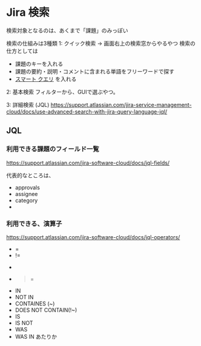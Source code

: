 
# Jira 検索

検索対象となるのは、あくまで「課題」のみっぽい

検索の仕組みは3種類
1: クイック検索
→ 画面右上の検索窓からやるやつ
検索の仕方としては
- 課題のキーを入れる
- 課題の要約・説明・コメントに含まれる単語をフリーワードで探す
- [スマート クエリ](https://ja.confluence.atlassian.com/jiracoreserver073/quick-searching-861257204.html#Quicksearching-Smartquerying) を入れる


2: 基本検索
フィルターから、GUIで選ぶやつ。

3: 詳細検索 (JQL)
https://support.atlassian.com/jira-service-management-cloud/docs/use-advanced-search-with-jira-query-language-jql/

## JQL

### 利用できる課題のフィールド一覧
https://support.atlassian.com/jira-software-cloud/docs/jql-fields/

代表的なところは、
- approvals
- assignee
- category
- 




### 利用できる、演算子
https://support.atlassian.com/jira-software-cloud/docs/jql-operators/

- =
- !=
- >
- >=
- IN
- NOT IN
- CONTAINES (~)
- DOES NOT CONTAIN(!~)
- IS
- IS NOT
- WAS
- WAS IN
あたりか
<!--stackedit_data:
eyJoaXN0b3J5IjpbMTczMzAwODY4Nl19
-->